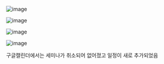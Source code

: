 ![image](https://github.com/jii1n/opensource_project/assets/170122957/8a82e92c-b2a6-46e2-b3f7-3900262e581b)

![image](https://github.com/jii1n/opensource_project/assets/170122957/6f8dbf1e-4f54-4ea2-b31d-f12e398aafa2)



![image](https://github.com/jii1n/opensource_project/assets/170122957/9b41983f-a39d-402c-bcf5-841788e37646)

![image](https://github.com/jii1n/opensource_project/assets/170122957/dd65ce4a-cf40-4fa4-9532-a0a54f19b691)

구글캘린더에서는 세미나가 취소되어 없어졌고 일정이 새로 추가되었음 

